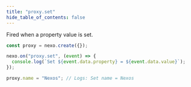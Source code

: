 ```yaml
---
title: "proxy.set"
hide_table_of_contents: false
---
```


Fired when a property value is set.

```javascript
const proxy = nexo.create({});

nexo.on("proxy.set", (event) => {
  console.log(`Set ${event.data.property} = ${event.data.value}`);
});

proxy.name = "Nexos"; // Logs: Set name = Nexos
```
